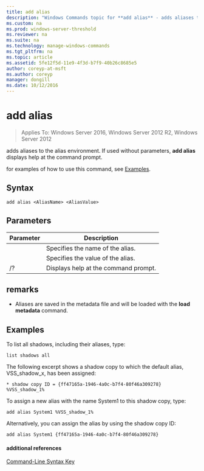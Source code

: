 ```yaml
---
title: add alias
description: "Windows Commands topic for **add alias** - adds aliases to the alias environment."
ms.custom: na
ms.prod: windows-server-threshold
ms.reviewer: na
ms.suite: na
ms.technology: manage-windows-commands
ms.tgt_pltfrm: na
ms.topic: article
ms.assetid: 5fe12f5d-11e9-4f3d-b7f9-40b26c8685e5
author: coreyp-at-msft
ms.author: coreyp
manager: dongill
ms.date: 10/12/2016
---
```

# add alias

>Applies To: Windows Server 2016, Windows Server 2012 R2, Windows Server 2012

adds aliases to the alias environment. If used without parameters, **add alias** displays help at the command prompt.  
  
for examples of how to use this command, see [Examples](#BKMK_examples).  
  
## Syntax  
  
```  
add alias <AliasName> <AliasValue>  
```  
  
## Parameters  
  
|Parameter|Description|  
|-------|--------|  
|<AliasName>|Specifies the name of the alias.|  
|<AliasValue>|Specifies the value of the alias.|  
|\/?|Displays help at the command prompt.|  
  
## remarks  
  
-   Aliases are saved in the metadata file and will be loaded with the **load metadata** command.  
  
## <a name="BKMK_examples"></a>Examples  
To list all shadows, including their aliases, type:  
  
```  
list shadows all  
```  
  
The following excerpt shows a shadow copy to which the default alias, VSS\_shadow\_x, has been assigned:  
  
```  
* shadow copy ID = {ff47165a-1946-4a0c-b7f4-80f46a309278}  
%VSS_shadow_1%  
```  
  
To assign a new alias with the name System1 to this shadow copy, type:  
  
```  
add alias System1 %VSS_shadow_1%  
```  
  
Alternatively, you can assign the alias by using the shadow copy ID:  
  
```  
add alias System1 {ff47165a-1946-4a0c-b7f4-80f46a309278}  
```  
  
#### additional references  
[Command-Line Syntax Key](command-line-syntax-key.md)  
  

